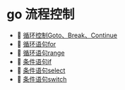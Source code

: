 # go 流程控制

* 📄 [循环控制Goto、Break、Continue](go%20流程控制/循环控制Goto、Break、Continue.md)
* 📄 [循环语句for](go%20流程控制/循环语句for.md)
* 📄 [循环语句range](go%20流程控制/循环语句range.md)
* 📄 [条件语句if](go%20流程控制/条件语句if.md)
* 📄 [条件语句select](go%20流程控制/条件语句select.md)
* 📄 [条件语句switch](go%20流程控制/条件语句switch.md)

‍

‍
